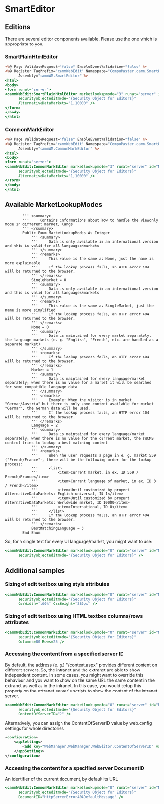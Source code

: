 # SmartEditor

## Editions
There are several editor components available. Please use the one which is appropriate to you.

### SmartPlainHtmlEditor
``` asp
<%@ Page ValidateRequest="false" EnableEventValidation="false" %>
<%@ Register TagPrefix="cammWebEdit" Namespace="CompuMaster.camm.SmartWebEditor.Controls" 
      Assembly="cammWM.SmartEditor" %>
<html>
<body>
<form runat="server">
<cammWebEdit:SmartPlainHtmlEditor marketlookupmode="3" runat="server" id="MainEditor" 
      securityobjecteditmode="{Security Object for Editors}" 
      AlternativeDataMarkets="1,10000" />
</form>
</body>
</html>
```

### CommonMarkEditor
``` asp
<%@ Page ValidateRequest="false" EnableEventValidation="false" %>
<%@ Register TagPrefix="cammWebEdit" Namespace="CompuMaster.camm.SmartWebEditor.Controls" 
      Assembly="cammWM.CommonMarkEditor" %>
<html>
<body>
<form runat="server">
<cammWebEdit:CommonMarkEditor marketlookupmode="3" runat="server" id="MainEditor" 
      securityobjecteditmode="{Security Object for Editors}"
      AlternativeDataMarkets="1,10000" />
</form>
</body>
</html>
```

## Available MarketLookupModes
``` vb.net
        ''' <summary>
        '''     Contains informations about how to handle the viewonly mode in different market, langs
        ''' </summary>
        Public Enum MarketLookupModes As Integer
            ''' <summary>
            '''     Data is only available in an international version and this is valid for all languages/markets
            ''' </summary>
            ''' <remarks>
            '''     This value is the same as None, just the name is more explainable
            '''     If the lookup process fails, an HTTP error 404 will be returned to the browser.
            ''' </remarks>
            SingleMarket = 0
            ''' <summary>
            '''     Data is only available in an international version and this is valid for all languages/markets
            ''' </summary>
            ''' <remarks>
            '''     This value is the same as SingleMarket, just the name is more simplified
            '''     If the lookup process fails, an HTTP error 404 will be returned to the browser.
            ''' </remarks>
            None = 0
            ''' <summary>
            '''     Data is maintained for every market separately, the language markets (e. g. "English", "French", etc. are handled as a separate market)
            ''' </summary>
            ''' <remarks>
            '''     If the lookup process fails, an HTTP error 404 will be returned to the browser.
            ''' </remarks>
            Market = 1
            ''' <summary>
            '''     Data is maintained for every language/market separately; when there is no value for a market it will be searched for some compatible language data
            ''' </summary>
            ''' <remarks>
            '''     Example: When the visitor is in market "German/Austria" but there is only some content available for market "German", the German data will be used.
            '''     If the lookup process fails, an HTTP error 404 will be returned to the browser.
            ''' </remarks>
            Language = 2
            ''' <summary>
            '''     Data is maintained for every language/market separately; when there is no value for the current market, the sWCMS control tries to lookup a best matching content
            ''' </summary>
            ''' <remarks>
            '''     When the user requests a page in e. g. market 559 ("French/France"), there will be the following order for the lookup process:
            '''     <list>
            '''         <item>Current market, in ex. ID 559 / French/France</item>
            '''         <item>Current language of market, in ex. ID 3 / French</item>
            '''         <item>Until customized by propert AlternativeDataMarkets: English universal, ID 1</item>
            '''         <item>Until customized by propert AlternativeDataMarkets: Worldwide market, ID 10000</item>
            '''         <item>International, ID 0</item>
            '''     </list>
            '''     If the lookup process fails, an HTTP error 404 will be returned to the browser.
            ''' </remarks>
            BestMatchingLanguage = 3
        End Enum
```

So, for a single text for every UI language/market, you might want to use:
``` asp
<cammWebEdit:CommonMarkEditor marketlookupmode="0" runat="server" id="MainEditor" 
      securityobjecteditmode="{Security Object for Editors}" />
```

## Additional samples
### Sizing of edit textbox using style attributes
``` asp
<cammWebEdit:CommonMarkEditor marketlookupmode="0" runat="server" id="MainEditor" 
      securityobjecteditmode="{Security Object for Editors}" 
      CssWidth="100%" CssHeight="280px" />
```
### Sizing of edit textbox using HTML textbox columns/rows attributes
``` asp
<cammWebEdit:CommonMarkEditor marketlookupmode="0" runat="server" id="MainEditor" 
      securityobjecteditmode="{Security Object for Editors}" 
      Columns=80 Rows=25 />
```

### Accessing the content from a specified server ID
By default, the address (e. g.) "/content.aspx" provides different content on different servers. So, the intranet and the extranet are able to show independent content.
In some cases, you might want to override this behaviour and you want to show on the same URL the same content in the extranet as well as in the intranet. In this case, you would setup this property on the extranet server's scripts to show the content of the intranet server.
``` asp
<cammWebEdit:CommonMarkEditor marketlookupmode="0" runat="server" id="MainEditor" 
      securityobjecteditmode="{Security Object for Editors}" 
      ContentOfServerID="2" />
```

Alternatively, you can assign the ContentOfServerID value by web.config settings for whole directories
``` xml
<configuration>
	<appSettings>
		<add key="WebManager.WebManager.WebEditor.ContentOfServerID" value="2" />
	</appSettings>
</configuration>
```

### Accessing the content for a specified server DocumentID
An identifier of the current document, by default its URL
``` asp
<cammWebEdit:CommonMarkEditor marketlookupmode="0" runat="server" id="MainEditor" 
      securityobjecteditmode="{Security Object for Editors}" 
      DocumentID="HttpServerError404DefaultMessage" />
```
